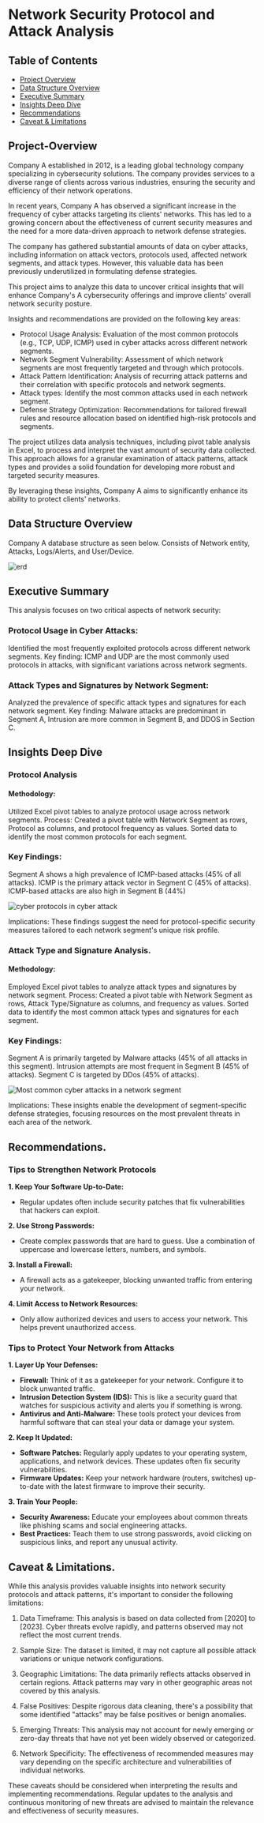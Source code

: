 # Network Security Protocol and Attack Analysis

## Table of Contents
- [Project Overview](#project-overview)
- [Data Structure Overview](#data-structure-overview)
- [Executive Summary](#executive-summary)
- [Insights Deep Dive](#insights-deep-dive)
- [Recommendations](#recommendations)
- [Caveat & Limitations](#caveat-&-limitations)


## Project-Overview

Company A established in 2012, is a leading global technology company specializing in cybersecurity solutions. The company provides services to a diverse range of clients across various industries, ensuring the security and efficiency of their network operations.

In recent years, Company A has observed a significant increase in the frequency of cyber attacks targeting its clients' networks. This has led to a growing concern about the effectiveness of current security measures and the need for a more data-driven approach to network defense strategies.

The company has gathered substantial amounts of data on cyber attacks, including information on attack vectors, protocols used, affected network segments, and attack types. However, this valuable data has been previously underutilized in formulating defense strategies.

This project aims to analyze this data to uncover critical insights that will enhance Company's A cybersecurity offerings and improve clients' overall network security posture.

Insights and recommendations are provided on the following key areas:

- Protocol Usage Analysis: Evaluation of the most common protocols (e.g., TCP, UDP, ICMP) used in cyber attacks across different network segments.
- Network Segment Vulnerability: Assessment of which network segments are most frequently targeted and through which protocols.
- Attack Pattern Identification: Analysis of recurring attack patterns and their correlation with specific protocols and network segments.
- Attack types: Identify the most common attacks used in each network segment.
- Defense Strategy Optimization: Recommendations for tailored firewall rules and resource allocation based on identified high-risk protocols and segments.

The project utilizes data analysis techniques, including pivot table analysis in Excel, to process and interpret the vast amount of security data collected. This approach allows for a granular examination of attack patterns, attack types and provides a solid foundation for developing more robust and targeted security measures.

By leveraging these insights, Company A aims to significantly enhance its ability to protect clients' networks.

## Data Structure Overview

Company A database structure as seen below. Consists of Network entity, Attacks, Logs/Alerts, and User/Device.

![erd](https://github.com/user-attachments/assets/13e5db53-e62d-4af5-9b7f-b063b55486fa)

## Executive Summary

This analysis focuses on two critical aspects of network security:

### Protocol Usage in Cyber Attacks:

Identified the most frequently exploited protocols across different network segments.
Key finding: ICMP and UDP are the most commonly used protocols in attacks, with significant variations across network segments.


### Attack Types and Signatures by Network Segment:

Analyzed the prevalence of specific attack types and signatures for each network segment.
Key finding: Malware attacks are predominant in Segment A, Intrusion are more common in Segment B, and DDOS in Section C.


## Insights Deep Dive

### Protocol Analysis

#### Methodology:

Utilized Excel pivot tables to analyze protocol usage across network segments.
Process: Created a pivot table with Network Segment as rows, Protocol as columns, and protocol frequency as values.
Sorted data to identify the most common protocols for each segment.

### Key Findings:

Segment A shows a high prevalence of ICMP-based attacks (45% of all attacks).
ICMP is the primary attack vector in Segment C (45% of attacks).
ICMP-based attacks are also high in Segment B (44%)

![cyber protocols in cyber attack](https://github.com/user-attachments/assets/342ab48a-46a9-4c20-84a5-6d645e026557)


Implications:
These findings suggest the need for protocol-specific security measures tailored to each network segment's unique risk profile.


### Attack Type and Signature Analysis.

#### Methodology:

Employed Excel pivot tables to analyze attack types and signatures by network segment.
Process: Created a pivot table with Network Segment as rows, Attack Type/Signature as columns, and frequency as values.
Sorted data to identify the most common attack types and signatures for each segment.

### Key Findings:

Segment A is primarily targeted by Malware attacks (45% of all attacks in this segment).
Intrusion attempts are most frequent in Segment B (45% of attacks).
Segment C is targeted by DDos (45% of attacks).

![Most common cyber attacks in a network segment](https://github.com/user-attachments/assets/50d50551-4636-45b6-9103-ed0ce0ad3cc0)


Implications:
These insights enable the development of segment-specific defense strategies, focusing resources on the most prevalent threats in each area of the network.

## Recommendations.

### Tips to Strengthen Network Protocols 

**1. Keep Your Software Up-to-Date:**
* Regular updates often include security patches that fix vulnerabilities that hackers can exploit.

**2. Use Strong Passwords:**
* Create complex passwords that are hard to guess. Use a combination of uppercase and lowercase letters, numbers, and symbols.

**3. Install a Firewall:**
* A firewall acts as a gatekeeper, blocking unwanted traffic from entering your network.

**4. Limit Access to Network Resources:**
* Only allow authorized devices and users to access your network. This helps prevent unauthorized access.
  

### Tips to Protect Your Network from Attacks

**1. Layer Up Your Defenses:**
* **Firewall:** Think of it as a gatekeeper for your network. Configure it to block unwanted traffic.
* **Intrusion Detection System (IDS):** This is like a security guard that watches for suspicious activity and alerts you if something is wrong.
* **Antivirus and Anti-Malware:** These tools protect your devices from harmful software that can steal your data or damage your system.

**2. Keep It Updated:**
* **Software Patches:** Regularly apply updates to your operating system, applications, and network devices. These updates often fix security vulnerabilities.
* **Firmware Updates:** Keep your network hardware (routers, switches) up-to-date with the latest firmware to improve their security.

**3. Train Your People:**
* **Security Awareness:** Educate your employees about common threats like phishing scams and social engineering attacks.
* **Best Practices:** Teach them to use strong passwords, avoid clicking on suspicious links, and report any unusual activity.

  

## Caveat & Limitations.

While this analysis provides valuable insights into network security protocols and attack patterns, it's important to consider the following limitations:

1. Data Timeframe: This analysis is based on data collected from [2020] to [2023]. Cyber threats evolve rapidly, and patterns observed may not reflect the most current trends.

2. Sample Size: The dataset is limited, it may not capture all possible attack variations or unique network configurations.

3. Geographic Limitations: The data primarily reflects attacks observed in certain regions. Attack patterns may vary in other geographic areas not covered by this analysis.

4. False Positives: Despite rigorous data cleaning, there's a possibility that some identified "attacks" may be false positives or benign anomalies.

5. Emerging Threats: This analysis may not account for newly emerging or zero-day threats that have not yet been widely observed or categorized.

6. Network Specificity: The effectiveness of recommended measures may vary depending on the specific architecture and vulnerabilities of individual networks.


These caveats should be considered when interpreting the results and implementing recommendations. Regular updates to the analysis and continuous monitoring of new threats are advised to maintain the relevance and effectiveness of security measures.
